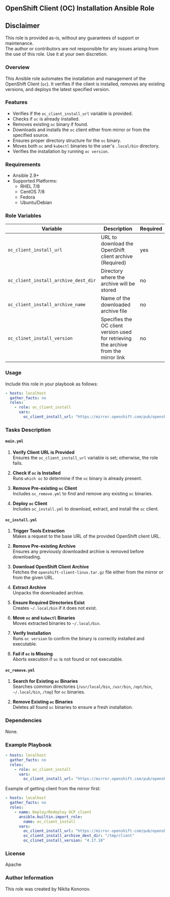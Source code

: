 ## OpenShift Client (OC) Installation Ansible Role

## Disclaimer
This role is provided as-is, without any guarantees of support or maintenance.  
The author or contributors are not responsible for any issues arising from the use of this role. Use it at your own discretion.

### Overview
This Ansible role automates the installation and management of the OpenShift Client (`oc`). It verifies if the client is installed, removes any existing versions, and deploys the latest specified version.

### Features
- Verifies if the `oc_client_install_url` variable is provided.
- Checks if `oc` is already installed.
- Removes existing `oc` binary if found.
- Downloads and installs the `oc` client either from mirror or from the specified source.
- Ensures proper directory structure for the `oc` binary.
- Moves both `oc` and `kubectl` binaries to the user's `.local/bin` directory.
- Verifies the installation by running `oc version`.

### Requirements
- Ansible 2.9+
- Supported Platforms:
  - RHEL 7/8
  - CentOS 7/8
  - Fedora
  - Ubuntu/Debian

### Role Variables

| Variable | Description | Required|
|----------|-------------|---------|
| `oc_client_install_url` | URL to download the OpenShift client archive (Required) |yes|
| `oc_client_install_archive_dest_dir` | Directory where the archive will be stored |no|
| `oc_client_install_archive_name` | Name of the downloaded archive file |no|
| `oc_clinet_install_version` | Specifies the OC client version used for retrieving the archive from the mirror link |no|

### Usage
Include this role in your playbook as follows:

```yaml
- hosts: localhost
  gather_facts: no
  roles:
    - role: oc_client_install
      vars:
        oc_client_install_url: "https://mirror.openshift.com/pub/openshift-v4/x86_64/clients/ocp/latest/openshift-client-linux.tar.gz"
```

### Tasks Description

#### `main.yml`
1. **Verify Client URL is Provided**  
   Ensures the `oc_client_install_url` variable is set; otherwise, the role fails.

2. **Check if `oc` is Installed**  
   Runs `which oc` to determine if the `oc` binary is already present.

3. **Remove Pre-existing `oc` Client**  
   Includes `oc_remove.yml` to find and remove any existing `oc` binaries.

4. **Deploy `oc` Client**  
   Includes `oc_install.yml` to download, extract, and install the `oc` client.

#### `oc_install.yml`
1. **Trigger Tools Extraction**  
   Makes a request to the base URL of the provided OpenShift client URL.

2. **Remove Pre-existing Archive**  
   Ensures any previously downloaded archive is removed before downloading.

3. **Download OpenShift Client Archive**  
   Fetches the `openshift-client-linux.tar.gz` file either from the mirror or from the given URL.

4. **Extract Archive**  
   Unpacks the downloaded archive.

5. **Ensure Required Directories Exist**  
   Creates `~/.local/bin` if it does not exist.

6. **Move `oc` and `kubectl` Binaries**  
   Moves extracted binaries to `~/.local/bin`.

7. **Verify Installation**  
   Runs `oc version` to confirm the binary is correctly installed and executable.

8. **Fail if `oc` is Missing**  
   Aborts execution if `oc` is not found or not executable.

#### `oc_remove.yml`
1. **Search for Existing `oc` Binaries**  
   Searches common directories (`/usr/local/bin`, `/usr/bin`, `/opt/bin`, `~/.local/bin`, `/tmp`) for `oc` binaries.

2. **Remove Existing `oc` Binaries**  
   Deletes all found `oc` binaries to ensure a fresh installation.

### Dependencies
None.

### Example Playbook
```yaml
- hosts: localhost
  gather_facts: no
  roles:
    - role: oc_client_install
      vars:
        oc_client_install_url: "https://mirror.openshift.com/pub/openshift-v4/x86_64/clients/ocp/latest/openshift-client-linux.tar.gz"
```
Example of getting client from the mirror first:
```yaml
- hosts: localhost
  gather_facts: no
  roles:
    - name: Deploy/Redeploy OCP client
      ansible.builtin.import_role:
        name: oc_client_install
      vars:
        oc_client_install_url: "https://mirror.openshift.com/pub/openshift-v4/x86_64/clients/ocp/latest/"
        oc_client_install_archive_dest_dir: "/tmp/client"
        oc_clinet_install_version: "4.17.10"
```
### License
Apache

### Author Information
This role was created by Nikita Kononov.
